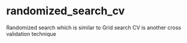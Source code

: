 # randomized_search_cv
Randomized search which is similar to Grid search CV is another cross validation technique
